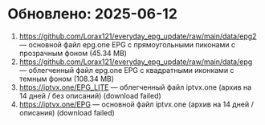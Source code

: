 # Обновлено: 2025-06-12

1. https://github.com/Lorax121/everyday_epg_update/raw/main/data/epg2 — основной файл epg.one EPG с прямоугольными пиконами с прозрачным фоном (45.34 MB)
2. https://github.com/Lorax121/everyday_epg_update/raw/main/data/epg — облегченный файл epg.one EPG с квадратными иконками с темным фоном (108.34 MB)
3. https://iptvx.one/EPG_LITE — облегченный файл iptvx.one (архив на 14 дней / без описаний) (download failed)
4. https://iptvx.one/EPG — основной файл iptvx.one (архив на 14 дней / описания) (download failed)

